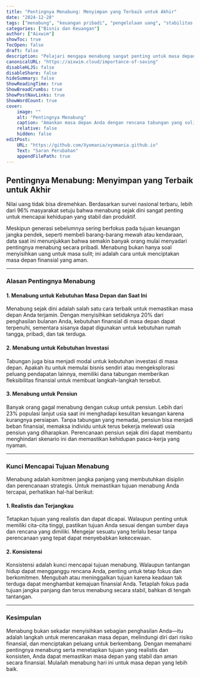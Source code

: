 ```yaml
---
title: "Pentingnya Menabung: Menyimpan yang Terbaik untuk Akhir"
date: "2024-12-28"
tags: ["menabung", "keuangan pribadi", "pengelolaan uang", "stabilitas finansial"]
categories: ["Bisnis dan Keuangan"]
author: ["Aixwim"]
showToc: true
TocOpen: false
draft: false
description: "Pelajari mengapa menabung sangat penting untuk masa depan yang aman dan bagaimana memulai perjalanan menabung Anda untuk memastikan stabilitas finansial."
canonicalURL: "https://aixwim.cloud/importance-of-saving"
disableHLJS: false
disableShare: false
hideSummary: false
ShowReadingTime: true
ShowBreadCrumbs: true
ShowPostNavLinks: true
ShowWordCount: true
cover:
    image: ""
    alt: "Pentingnya Menabung"
    caption: "Amankan masa depan Anda dengan rencana tabungan yang solid."
    relative: false
    hidden: false
editPost:
    URL: "https://github.com/Xyomania/xyomania.github.io"
    Text: "Saran Perubahan"
    appendFilePath: true
---
```


## Pentingnya Menabung: Menyimpan yang Terbaik untuk Akhir

Nilai uang tidak bisa diremehkan. Berdasarkan survei nasional terbaru, lebih dari 96% masyarakat setuju bahwa menabung sejak dini sangat penting untuk mencapai kehidupan yang stabil dan produktif.

Meskipun generasi sebelumnya sering berfokus pada tujuan keuangan jangka pendek, seperti membeli barang-barang mewah atau kendaraan, data saat ini menunjukkan bahwa semakin banyak orang mulai menyadari pentingnya menabung secara pribadi. Menabung bukan hanya soal menyisihkan uang untuk masa sulit; ini adalah cara untuk menciptakan masa depan finansial yang aman.

---

### **Alasan Pentingnya Menabung**

#### **1. Menabung untuk Kebutuhan Masa Depan dan Saat Ini**  
Menabung sejak dini adalah salah satu cara terbaik untuk memastikan masa depan Anda terjamin. Dengan menyisihkan setidaknya 20% dari penghasilan bulanan Anda, kebutuhan finansial di masa depan dapat terpenuhi, sementara sisanya dapat digunakan untuk kebutuhan rumah tangga, pribadi, dan tak terduga.

#### **2. Menabung untuk Kebutuhan Investasi**  
Tabungan juga bisa menjadi modal untuk kebutuhan investasi di masa depan. Apakah itu untuk memulai bisnis sendiri atau mengeksplorasi peluang pendapatan lainnya, memiliki dana tabungan memberikan fleksibilitas finansial untuk membuat langkah-langkah tersebut.

#### **3. Menabung untuk Pensiun**  
Banyak orang gagal menabung dengan cukup untuk pensiun. Lebih dari 23% populasi lanjut usia saat ini menghadapi kesulitan keuangan karena kurangnya persiapan. Tanpa tabungan yang memadai, pensiun bisa menjadi beban finansial, memaksa individu untuk terus bekerja melewati usia pensiun yang diharapkan. Perencanaan pensiun sejak dini dapat membantu menghindari skenario ini dan memastikan kehidupan pasca-kerja yang nyaman.

---

### **Kunci Mencapai Tujuan Menabung**

Menabung adalah komitmen jangka panjang yang membutuhkan disiplin dan perencanaan strategis. Untuk memastikan tujuan menabung Anda tercapai, perhatikan hal-hal berikut:

#### **1. Realistis dan Terjangkau**  
Tetapkan tujuan yang realistis dan dapat dicapai. Walaupun penting untuk memiliki cita-cita tinggi, pastikan tujuan Anda sesuai dengan sumber daya dan rencana yang dimiliki. Mengejar sesuatu yang terlalu besar tanpa perencanaan yang tepat dapat menyebabkan kekecewaan.

#### **2. Konsistensi**  
Konsistensi adalah kunci mencapai tujuan menabung. Walaupun tantangan hidup dapat mengganggu rencana Anda, penting untuk tetap fokus dan berkomitmen. Mengubah atau meninggalkan tujuan karena keadaan tak terduga dapat menghambat kemajuan finansial Anda. Tetaplah fokus pada tujuan jangka panjang dan terus menabung secara stabil, bahkan di tengah tantangan.

---

### **Kesimpulan**

Menabung bukan sekadar menyisihkan sebagian penghasilan Anda—itu adalah langkah untuk merencanakan masa depan, melindungi diri dari risiko finansial, dan menciptakan peluang untuk berkembang. Dengan memahami pentingnya menabung serta menetapkan tujuan yang realistis dan konsisten, Anda dapat memastikan masa depan yang stabil dan aman secara finansial. Mulailah menabung hari ini untuk masa depan yang lebih baik.
